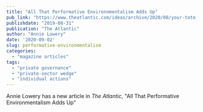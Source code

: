 ```yaml
---
title: "All That Performative Environnmentalism Adds Up"
pub_link: "https://www.theatlantic.com/ideas/archive/2020/08/your-tote-bag-can-make-difference/615817/"
publishdate: "2019-08-31"
publication: "The Atlantic"
author: "Annie Lowery"
date: '2020-09-02'
slug: performative-environmentalism
categories:
  - "magazine articles"
tags:
  - "private governance"
  - "private-sector wedge"
  - "individual actions"
---
```

Annie Lowery has a new article in _The Atlantic_, 
"All That Performative Environmentalism Adds Up"
